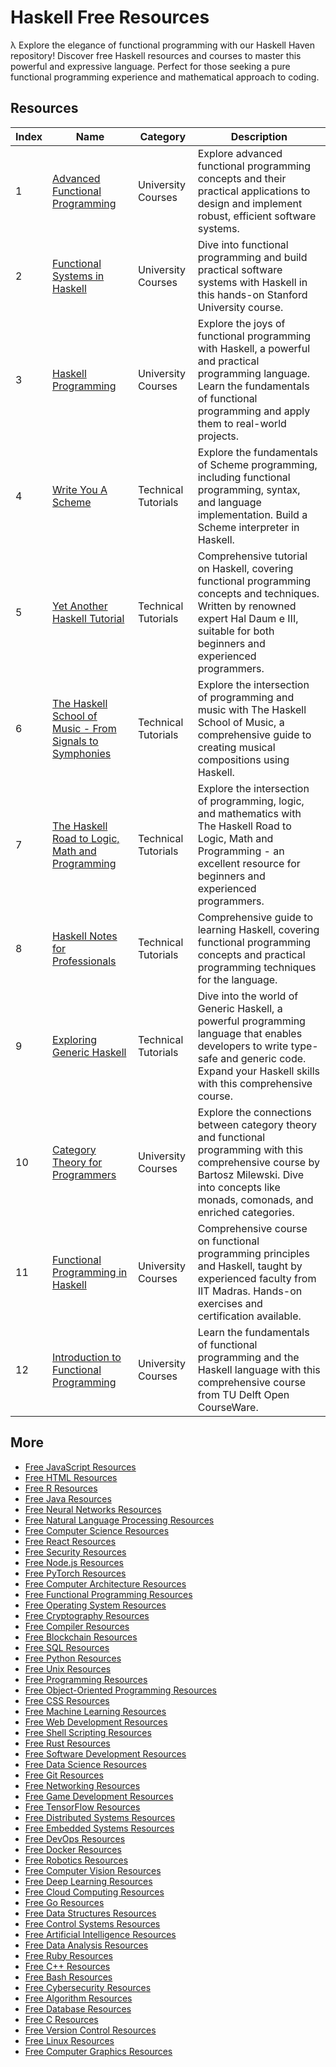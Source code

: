 # Haskell Free Resources

λ Explore the elegance of functional programming with our Haskell Haven repository! Discover free Haskell resources and courses to master this powerful and expressive language. Perfect for those seeking a pure functional programming experience and mathematical approach to coding.

## Resources

|   Index | Name                                                                                                                                          | Category            | Description                                                                                                                                                                                       |
|---------|-----------------------------------------------------------------------------------------------------------------------------------------------|---------------------|---------------------------------------------------------------------------------------------------------------------------------------------------------------------------------------------------|
|       1 | [Advanced Functional Programming](https://getvm.io/tutorials/l28-advanced-functional-programming-university-of-cambridge)                     | University Courses  | Explore advanced functional programming concepts and their practical applications to design and implement robust, efficient software systems.                                                     |
|       2 | [Functional Systems in Haskell](https://getvm.io/tutorials/cs-240h-functional-systems-in-haskell-stanford-university)                         | University Courses  | Dive into functional programming and build practical software systems with Haskell in this hands-on Stanford University course.                                                                   |
|       3 | [Haskell Programming](https://getvm.io/tutorials/cis-194-introduction-to-haskell-penn-engineering)                                            | University Courses  | Explore the joys of functional programming with Haskell, a powerful and practical programming language. Learn the fundamentals of functional programming and apply them to real-world projects.   |
|       4 | [Write You A Scheme](https://getvm.io/tutorials/write-you-a-scheme)                                                                           | Technical Tutorials | Explore the fundamentals of Scheme programming, including functional programming, syntax, and language implementation. Build a Scheme interpreter in Haskell.                                     |
|       5 | [Yet Another Haskell Tutorial](https://getvm.io/tutorials/yet-another-haskell-tutorial)                                                       | Technical Tutorials | Comprehensive tutorial on Haskell, covering functional programming concepts and techniques. Written by renowned expert Hal Daum e III, suitable for both beginners and experienced programmers.   |
|       6 | [The Haskell School of Music - From Signals to Symphonies](https://getvm.io/tutorials/the-haskell-school-of-music-from-signals-to-symphonies) | Technical Tutorials | Explore the intersection of programming and music with The Haskell School of Music, a comprehensive guide to creating musical compositions using Haskell.                                         |
|       7 | [The Haskell Road to Logic, Math and Programming](https://getvm.io/tutorials/the-haskell-road-to-logic-math-and-programming)                  | Technical Tutorials | Explore the intersection of programming, logic, and mathematics with The Haskell Road to Logic, Math and Programming - an excellent resource for beginners and experienced programmers.           |
|       8 | [Haskell Notes for Professionals](https://getvm.io/tutorials/haskell-notes-for-professionals)                                                 | Technical Tutorials | Comprehensive guide to learning Haskell, covering functional programming concepts and practical programming techniques for the language.                                                          |
|       9 | [Exploring Generic Haskell](https://getvm.io/tutorials/exploring-generic-haskell)                                                             | Technical Tutorials | Dive into the world of Generic Haskell, a powerful programming language that enables developers to write type-safe and generic code. Expand your Haskell skills with this comprehensive course.   |
|      10 | [Category Theory for Programmers](https://getvm.io/tutorials/category-theory-for-programmers-2014-bartosz-milewski)                           | University Courses  | Explore the connections between category theory and functional programming with this comprehensive course by Bartosz Milewski. Dive into concepts like monads, comonads, and enriched categories. |
|      11 | [Functional Programming in Haskell](https://getvm.io/tutorials/functional-programming-in-haskell-iit-madras)                                  | University Courses  | Comprehensive course on functional programming principles and Haskell, taught by experienced faculty from IIT Madras. Hands-on exercises and certification available.                             |
|      12 | [Introduction to Functional Programming](https://getvm.io/tutorials/fp-101x-introduction-to-functional-programming-tu-delft)                  | University Courses  | Learn the fundamentals of functional programming and the Haskell language with this comprehensive course from TU Delft Open CourseWare.                                                           |

## More

- [Free JavaScript Resources](https://github.com/getvmio/free-javascript-resources)
- [Free HTML Resources](https://github.com/getvmio/free-html-resources)
- [Free R Resources](https://github.com/getvmio/free-r-resources)
- [Free Java Resources](https://github.com/getvmio/free-java-resources)
- [Free Neural Networks Resources](https://github.com/getvmio/free-neural-networks-resources)
- [Free Natural Language Processing Resources](https://github.com/getvmio/free-natural-language-processing-resources)
- [Free Computer Science Resources](https://github.com/getvmio/free-computer-science-resources)
- [Free React Resources](https://github.com/getvmio/free-react-resources)
- [Free Security Resources](https://github.com/getvmio/free-security-resources)
- [Free Node.js Resources](https://github.com/getvmio/free-node-js-resources)
- [Free PyTorch Resources](https://github.com/getvmio/free-pytorch-resources)
- [Free Computer Architecture Resources](https://github.com/getvmio/free-computer-architecture-resources)
- [Free Functional Programming Resources](https://github.com/getvmio/free-functional-programming-resources)
- [Free Operating System Resources](https://github.com/getvmio/free-operating-system-resources)
- [Free Cryptography Resources](https://github.com/getvmio/free-cryptography-resources)
- [Free Compiler Resources](https://github.com/getvmio/free-compiler-resources)
- [Free Blockchain Resources](https://github.com/getvmio/free-blockchain-resources)
- [Free SQL Resources](https://github.com/getvmio/free-sql-resources)
- [Free Python Resources](https://github.com/getvmio/free-python-resources)
- [Free Unix Resources](https://github.com/getvmio/free-unix-resources)
- [Free Programming Resources](https://github.com/getvmio/free-programming-resources)
- [Free Object-Oriented Programming Resources](https://github.com/getvmio/free-object-oriented-programming-resources)
- [Free CSS Resources](https://github.com/getvmio/free-css-resources)
- [Free Machine Learning Resources](https://github.com/getvmio/free-machine-learning-resources)
- [Free Web Development Resources](https://github.com/getvmio/free-web-development-resources)
- [Free Shell Scripting Resources](https://github.com/getvmio/free-shell-scripting-resources)
- [Free Rust Resources](https://github.com/getvmio/free-rust-resources)
- [Free Software Development Resources](https://github.com/getvmio/free-software-development-resources)
- [Free Data Science Resources](https://github.com/getvmio/free-data-science-resources)
- [Free Git Resources](https://github.com/getvmio/free-git-resources)
- [Free Networking Resources](https://github.com/getvmio/free-networking-resources)
- [Free Game Development Resources](https://github.com/getvmio/free-game-development-resources)
- [Free TensorFlow Resources](https://github.com/getvmio/free-tensorflow-resources)
- [Free Distributed Systems Resources](https://github.com/getvmio/free-distributed-systems-resources)
- [Free Embedded Systems Resources](https://github.com/getvmio/free-embedded-systems-resources)
- [Free DevOps Resources](https://github.com/getvmio/free-devops-resources)
- [Free Docker Resources](https://github.com/getvmio/free-docker-resources)
- [Free Robotics Resources](https://github.com/getvmio/free-robotics-resources)
- [Free Computer Vision Resources](https://github.com/getvmio/free-computer-vision-resources)
- [Free Deep Learning Resources](https://github.com/getvmio/free-deep-learning-resources)
- [Free Cloud Computing Resources](https://github.com/getvmio/free-cloud-computing-resources)
- [Free Go Resources](https://github.com/getvmio/free-go-resources)
- [Free Data Structures Resources](https://github.com/getvmio/free-data-structures-resources)
- [Free Control Systems Resources](https://github.com/getvmio/free-control-systems-resources)
- [Free Artificial Intelligence Resources](https://github.com/getvmio/free-artificial-intelligence-resources)
- [Free Data Analysis Resources](https://github.com/getvmio/free-data-analysis-resources)
- [Free Ruby Resources](https://github.com/getvmio/free-ruby-resources)
- [Free C++ Resources](https://github.com/getvmio/free-cpp-resources)
- [Free Bash Resources](https://github.com/getvmio/free-bash-resources)
- [Free Cybersecurity Resources](https://github.com/getvmio/free-cybersecurity-resources)
- [Free Algorithm Resources](https://github.com/getvmio/free-algorithm-resources)
- [Free Database Resources](https://github.com/getvmio/free-database-resources)
- [Free C Resources](https://github.com/getvmio/free-c-resources)
- [Free Version Control Resources](https://github.com/getvmio/free-version-control-resources)
- [Free Linux Resources](https://github.com/getvmio/free-linux-resources)
- [Free Computer Graphics Resources](https://github.com/getvmio/free-computer-graphics-resources)
